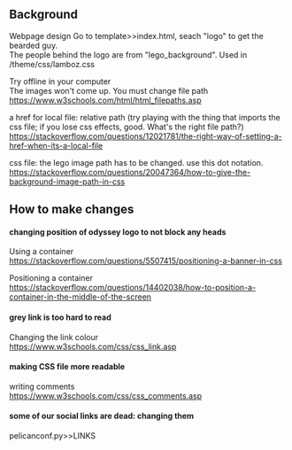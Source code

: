 ## Background
Webpage design
Go to template>>index.html, seach "logo" to get the bearded guy.  
The people behind the logo are from "lego_background". Used in /theme/css/lamboz.css

Try offline in your computer  
The images won't come up. You must change file path  
https://www.w3schools.com/html/html_filepaths.asp

a href for local file: relative path (try playing with the thing that imports the css file; if you lose css effects, good. What's the right file path?) https://stackoverflow.com/questions/12021781/the-right-way-of-setting-a-href-when-its-a-local-file

css file: the lego image path has to be changed. use this dot notation.  
https://stackoverflow.com/questions/20047364/how-to-give-the-background-image-path-in-css

## How to make changes
#### changing position of odyssey logo to not block any heads
Using a container  
https://stackoverflow.com/questions/5507415/positioning-a-banner-in-css

Positioning a container  
https://stackoverflow.com/questions/14402038/how-to-position-a-container-in-the-middle-of-the-screen

#### grey link is too hard to read
Changing the link colour    
https://www.w3schools.com/css/css_link.asp

#### making CSS file more readable
writing comments  
https://www.w3schools.com/css/css_comments.asp


#### some of our social links are dead: changing them
pelicanconf.py>>LINKS

